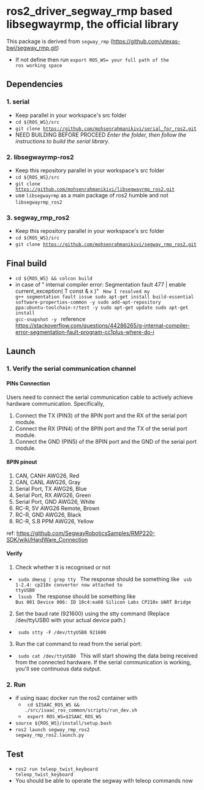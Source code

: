 # ros2_driver_segway_rmp based libsegwayrmp, the official library
This package is derived from <code>segway_rmp</code> (https://github.com/utexas-bwi/segway_rmp.git)
- If not define then run <code>export ROS_WS= your full path of the ros working space</code>


## Dependencies
### 1. serial
- Keep parallel in your workspace's src folder
- <code>cd ${ROS_WS}/src</code>
- <code>git clone https://github.com/mohsenrahmanikivi/serial_for_ros2.git</code>
- NEED BUILDING BEFORE PROCEED *Enter the folder, then follow the instructions to build the serial library*.

  
### 2. libsegwayrmp-ros2
- Keep this repository parallel in your workspace's src folder
- <code>cd ${ROS_WS}/src</code>
- <code>git clone https://github.com/mohsenrahmanikivi/libsegwayrmp_ros2.git</code>
- use <code>libsegwayrmp</code> as a main package of ros2 humble and not <code>libsegwayrmp_ros2</code>

### 3. segway_rmp_ros2
- Keep this repository parallel in your workspace's src folder
- <code>cd ${ROS_WS}/src</code>
- <code>git clone https://github.com/mohsenrahmanikivi/segway_rmp_ros2.git </code>


## Final build
- <code>cd ${ROS_WS} && colcon build</code>
- in case of " internal compiler error: Segmentation fault 477 | enable current_exception( T const & x )"
<code> How I resolved my g++ segmentation fault issue
sudo apt-get install build-essential software-properties-common -y
sudo add-apt-repository ppa:ubuntu-toolchain-r/test -y 
sudo apt-get update
sudo apt-get install gcc-snapshot -y
  </code>
  reference https://stackoverflow.com/questions/44286265/g-internal-compiler-error-segmentation-fault-program-cc1plus-where-do-i

## Launch

### 1. Verify the serial communication channel
#### PINs Connection
Users need to connect the serial communication cable to actively achieve hardware communication. Specifically,
1. Connect the TX (PIN3) of the 8PIN port and the RX of the serial port module.
2. Connect the RX (PIN4) of the 8PIN port and the TX of the serial port module.
3. Connect the GND (PIN5) of the 8PIN port and the GND of the serial port module.

#### 8PIN pinout
1. CAN, CANH AWG26, Red
2. CAN, CANL AWG26, Gray
3. Serial Port, TX AWG26, Blue
4. Serial Port, RX AWG26, Green
5. Serial Port, GND AWG26, White
6. RC-R, 5V AWG26 Remote, Brown
7. RC-R, GND AWG26, Black
8. RC-R, S.B PPM AWG26, Yellow

ref: https://github.com/SegwayRoboticsSamples/RMP220-SDK/wiki/HardWare_Connection

#### Verify
1. Check whether it is recognised or not
- <code> sudo dmesg | grep tty </code> The response should be something like <code> usb 1-2.4: cp210x converter now attached to ttyUSB0 </code>
- <code>  lsusb </code>  The response should be something like <code> Bus 001 Device 006: ID 10c4:ea60 Silicon Labs CP210x UART Bridge </code>
2. Set the baud rate (921600) using the stty command (Replace /dev/ttyUSB0 with your actual device path.)
- <code> sudo stty -F /dev/ttyUSB0 921600 </code>
3. Run the cat command to read from the serial port:
-  <code> sudo cat /dev/ttyUSB0 </code> This will start showing the data being received from the connected hardware. If the serial communication is working, you'll see continuous data output.


### 2. Run

- if using isaac docker run the ros2 container with
    -  <code> cd $ISAAC_ROS_WS && ./src/isaac_ros_common/scripts/run_dev.sh</code>
    -  <code> export ROS_WS=$ISAAC_ROS_WS </code>
- <code>source ${ROS_WS}/install/setup.bash</code>
- <code>ros2 launch segway_rmp_ros2 segway_rmp_ros2.launch.py</code>
  
## Test
- <code>ros2 run teleop_twist_keyboard teleop_twist_keyboard</code>
- You should be able to operate the segway with teleop commands now
